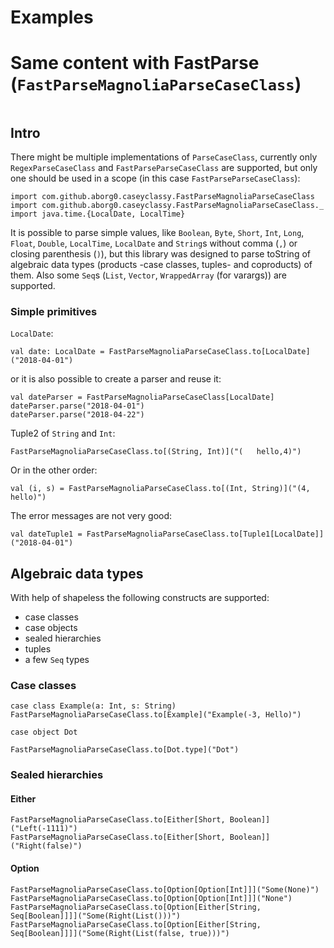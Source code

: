 # Examples

# Same content with FastParse (`FastParseMagnoliaParseCaseClass`)

```tut:silent:reset
```

## Intro
There might be multiple implementations of `ParseCaseClass`, currently only `RegexParseCaseClass` and `FastParseParseCaseClass` are supported, but only one should be used in a scope (in this case `FastParseParseCaseClass`):
```tut:silent
import com.github.aborg0.caseyclassy.FastParseMagnoliaParseCaseClass
import com.github.aborg0.caseyclassy.FastParseMagnoliaParseCaseClass._
import java.time.{LocalDate, LocalTime}
```
It is possible to parse simple values, like `Boolean`, `Byte`, `Short`, `Int`, `Long`, `Float`, `Double`, `LocalTime`, `LocalDate` and `String`s without comma (`,`) or closing parenthesis (`)`), but this library was designed to parse toString of algebraic data types (products -case classes, tuples- and coproducts) of them. Also some `Seq`s (`List`, `Vector`, `WrappedArray` (for varargs)) are supported.

### Simple primitives

`LocalDate`:

```tut
val date: LocalDate = FastParseMagnoliaParseCaseClass.to[LocalDate]("2018-04-01")
```

or it is also possible to create a parser and reuse it:

```tut
val dateParser = FastParseMagnoliaParseCaseClass[LocalDate]
dateParser.parse("2018-04-01")
dateParser.parse("2018-04-22")
```

Tuple2 of `String` and `Int`:

```tut
FastParseMagnoliaParseCaseClass.to[(String, Int)]("(   hello,4)")
```

Or in the other order:

```tut
val (i, s) = FastParseMagnoliaParseCaseClass.to[(Int, String)]("(4,   hello)")
```

The error messages are not very good:

```tut:fail
val dateTuple1 = FastParseMagnoliaParseCaseClass.to[Tuple1[LocalDate]]("2018-04-01")
```

## Algebraic data types

With help of shapeless the following constructs are supported:
- case classes
- case objects
- sealed hierarchies
- tuples
- a few `Seq` types

### Case classes

```tut
case class Example(a: Int, s: String)
FastParseMagnoliaParseCaseClass.to[Example]("Example(-3, Hello)")
```

```tut
case object Dot

FastParseMagnoliaParseCaseClass.to[Dot.type]("Dot")
```

### Sealed hierarchies

#### Either

```tut
FastParseMagnoliaParseCaseClass.to[Either[Short, Boolean]]("Left(-1111)")
FastParseMagnoliaParseCaseClass.to[Either[Short, Boolean]]("Right(false)")
```

#### Option

```tut
FastParseMagnoliaParseCaseClass.to[Option[Option[Int]]]("Some(None)")
FastParseMagnoliaParseCaseClass.to[Option[Option[Int]]]("None")
FastParseMagnoliaParseCaseClass.to[Option[Either[String, Seq[Boolean]]]]("Some(Right(List()))")
FastParseMagnoliaParseCaseClass.to[Option[Either[String, Seq[Boolean]]]]("Some(Right(List(false, true)))")
```
